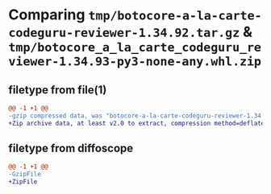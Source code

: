 # Comparing `tmp/botocore-a-la-carte-codeguru-reviewer-1.34.92.tar.gz` & `tmp/botocore_a_la_carte_codeguru_reviewer-1.34.93-py3-none-any.whl.zip`

## filetype from file(1)

```diff
@@ -1 +1 @@
-gzip compressed data, was "botocore-a-la-carte-codeguru-reviewer-1.34.92.tar", last modified: Fri Apr 26 01:01:19 2024, max compression
+Zip archive data, at least v2.0 to extract, compression method=deflate
```

## filetype from diffoscope

```diff
@@ -1 +1 @@
-GzipFile
+ZipFile
```

